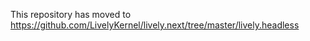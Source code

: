 This repository has moved to https://github.com/LivelyKernel/lively.next/tree/master/lively.headless
